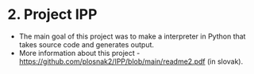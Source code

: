 # 2. Project IPP
- The main goal of this project was to make a interpreter in Python that takes source code and generates output.
- More information about this project - https://github.com/plosnak2/IPP/blob/main/readme2.pdf (in slovak).
